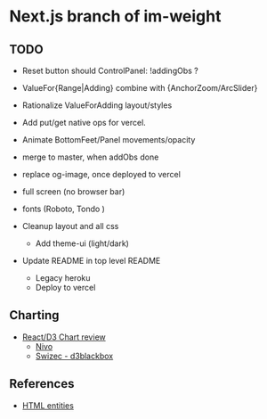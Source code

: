 # Next.js branch of im-weight

## TODO

- Reset button should ControlPanel: !addingObs ?
- ValueFor{Range|Adding} combine with {AnchorZoom/ArcSlider}
- Rationalize ValueForAdding layout/styles
- Add put/get native ops for vercel.
- Animate BottomFeet/Panel movements/opacity
- merge to master, when addObs done
- replace og-image, once deployed to vercel
- full screen (no browser bar)
- fonts (Roboto, Tondo )
- Cleanup layout and all css
  - Add theme-ui (light/dark)

- Update README in top level README
  - Legacy heroku
  - Deploy to vercel

## Charting

- [React/D3 Chart review](https://dev.to/giteden/top-5-react-chart-libraries-for-2020-1amb)
  - [Nivo](https://nivo.rocks/line/)
  - [Swizec - d3blackbox](https://github.com/Swizec/d3blackbox)

## References

- [HTML entities](https://www.toptal.com/designers/htmlarrows/symbols/)
